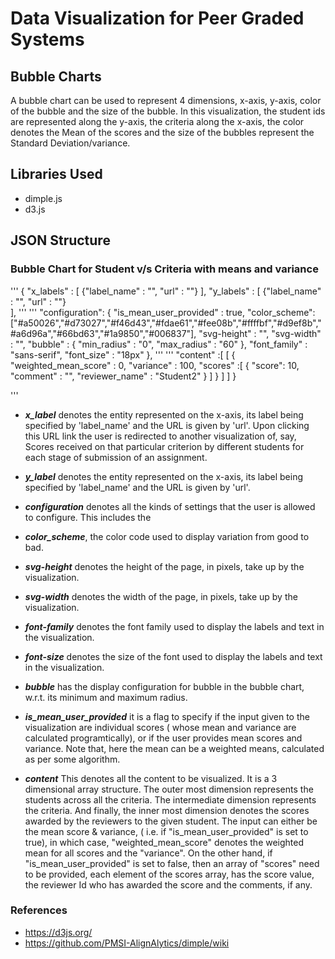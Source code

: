 # Data Visualization for Peer Graded Systems

## Bubble Charts
A bubble chart can be used to represent 4 dimensions, x-axis, y-axis, color of the bubble and the size of the bubble. In this visualization, the student ids are represented along the y-axis, the criteria along the x-axis, the color denotes the Mean of the scores and the size of the bubbles represent the Standard Deviation/variance. 
## Libraries Used
* dimple.js
* d3.js

## JSON Structure

### Bubble Chart for Student v/s Criteria with means and variance
 '''
 {
    "x_labels" : [
                        {"label_name" : "", "url" : ""}
                  ],
     "y_labels" : [
                        {"label_name" : "", "url" : ""}  
                  ],
'''
''' 
     "configuration":
              {
                    "is_mean_user_provided" : true,
                    "color_scheme": ["#a50026","#d73027","#f46d43","#fdae61","#fee08b","#ffffbf","#d9ef8b","#a6d96a","#66bd63","#1a9850","#006837"],
                    "svg-height" : "",
                    "svg-width" : "",
                    "bubble" : {
                        "min_radius" : "0", 
                        "max_radius" : "60"
                    },
                    "font_family" : "sans-serif",
                    "font_size" : "18px"
                },
 '''
 '''
   "content" :[
                  [ 
                      {
                        "weighted_mean_score" : 0,
                        "variance" : 100, 
                        "scores" :[
                                    {
                                      "score": 10, 
                                      "comment" : "", 
                                      "reviewer_name" : "Student2" 
                                     }
                          ]
                       }
                 ]
      ]
  }
 
 '''
  
  * <b><em>x_label</em></b> denotes the entity represented on the x-axis, its label being specified by 'label_name' and the URL is given by 'url'. Upon clicking this URL link the user is redirected to another visualization of, say, Scores received on that particular criterion by different students for each stage of submission of an assignment. 
  
  
  * <b><em>y_label</em></b> denotes the entity represented on the x-axis, its label being specified by 'label_name' and the URL is given by 'url'.
  
  * <b><em>configuration</em></b> denotes all the kinds of settings that the user is allowed to configure. This includes the 
  * <b><em>color_scheme</em></b>, the color code used to display variation from good to bad.
  * <b><em>svg-height</em></b> denotes the height of the page, in pixels, take up by the visualization.
  * <b><em>svg-width</em></b> denotes the width of the page, in pixels, take up by the visualization.
  * <b><em>font-family</em></b> denotes the font family used to display the labels and text in the visualization.
  * <b><em>font-size</em></b> denotes the size of the font used to display the labels and text in the visualization.
  * <b><em>bubble</em></b> has the display configuration for bubble in the bubble chart, w.r.t. its minimum and maximum radius.
  * <b><em>is_mean_user_provided</em></b> it is a flag to specify if the input given to the visualization are individual scores ( whose mean and variance are calculated programtically), or if the user provides mean scores and variance. Note that, here the mean can be a weighted means, calculated as per some algorithm.
  
  * <b><em>content</em></b>
    This denotes all the content to be visualized.
    It is a 3 dimensional array structure.
    The outer most dimension represents the students across all the criteria.
    The intermediate dimension represents the criteria. 
    And finally, the inner most dimension denotes the scores awarded by the reviewers to the given student. The input can either be the mean score & variance, ( i.e. if "is_mean_user_provided" is set to true), in which case, "weighted_mean_score" denotes the weighted mean for all scores and the "variance". On the other hand, if "is_mean_user_provided" is set to false, then an array of "scores" need to be provided, each element of the scores array, has the score value, the reviewer Id who has awarded the score and the comments, if any.
    
    
 
    
    
    
  
### References 
* https://d3js.org/
* https://github.com/PMSI-AlignAlytics/dimple/wiki
